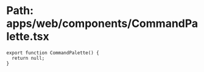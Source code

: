 # Path: apps/web/components/CommandPalette.tsx

```tsx
export function CommandPalette() {
  return null;
}
```
